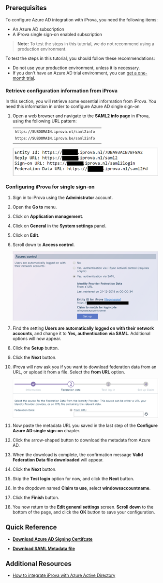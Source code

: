 ## Prerequisites

To configure Azure AD integration with iProva, you need the following items:

- An Azure AD subscription
- A iProva single sign-on enabled subscription

> **Note:**
> To test the steps in this tutorial, we do not recommend using a production environment.

To test the steps in this tutorial, you should follow these recommendations:

- Do not use your production environment, unless it is necessary.
- If you don't have an Azure AD trial environment, you can [get a one-month trial](https://azure.microsoft.com/pricing/free-trial/).

### Retrieve configuration information from iProva

In this section, you will retrieve some essential information from iProva.
You need this information in order to configure Azure AD single sign-on

1. Open a web browser and navigate to the **SAML2 info page** in iProva, using the following URL pattern:

	| | |
	|-|-|
	| `https://SUBDOMAIN.iprova.nl/saml2info`|
	| `https://SUBDOMAIN.iprova.be/saml2info`|
	| | |

	 ![View the iProva SAML2 info page](media/iprova-saml2-info.png)

### Configuring iProva for single sign-on

1. Sign in to iProva using the **Administrator** account.

2. Open the **Go to** menu.

3. Click on **Application management**.

4. Click on **General** in the **System settings** panel.

5. Click on **Edit**.

6. Scroll down to **Access control**.

	![iProva access control settings](media/iprova-accesscontrol.png)

7. Find the setting **Users are automatically logged on with their network accounts**, and change it to **Yes, authentication via SAML**. Additional options will now appear.

8. Click the **Setup** button.

9. Click the **Next** button.

10. iProva will now ask you if you want to download federation data from an URL, or upload it from a file. Select the **from URL** option.

	![Download Azure AD metadata](media/iprova-download-metadata.png)

11. Now paste the metadata URL you saved in the last step of the **Configure Azure AD single sign-on** chapter.

12. Click the arrow-shaped button to download the metadata from Azure AD.

13. When the download is complete, the confirmation message **Valid Federation Data file downloaded** will appear.

14. Click the **Next** button.

15. Skip the **Test login** option for now, and click the **Next** button.

16. In the dropdown named **Claim to use**, select **windowsaccountname**.

17. Click the **Finish** button.

18. You now return to the **Edit general settings** screen. **Scroll down** to the bottom of the page, and click the **OK** button to save your configuration.


## Quick Reference

* **[Download Azure AD Signing Certifcate](%metadata:CertificateDownloadRawUrl%)**

* **[Download SAML Metadata file](%metadata:metadataDownloadUrl%)**

## Additional Resources

* [How to integrate iProva with Azure Active Directory](https://docs.microsoft.com/azure/active-directory/saas-apps/iprova-tutorial)
